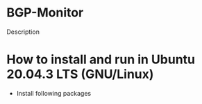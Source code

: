 # BGP-Monitor
Description 

# How to install and run in Ubuntu 20.04.3 LTS (GNU/Linux)
* Install following packages
